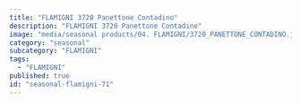 ```yaml
---
title: "FLAMIGNI 3720 Panettone Contadino"
description: "FLAMIGNI 3720 Panettone Contadino"
image: "media/seasonal products/04. FLAMIGNI/3720_PANETTONE_CONTADINO.jpg"
category: "seasonal"
subcategory: "FLAMIGNI"
tags:
  - "FLAMIGNI"
published: true
id: "seasonal-flamigni-71"
---
```

